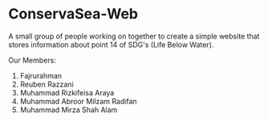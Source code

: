 # ConservaSea-Web
A small group of people working on together to create a simple website that stores information about point 14 of SDG's (Life Below Water).

Our Members:
1. Fajrurahman
2. Reuben Razzani
3. Muhammad Rizkifeisa Araya
4. Muhammad Abroor Milzam Radifan
5. Muhammad Mirza Shah Alam